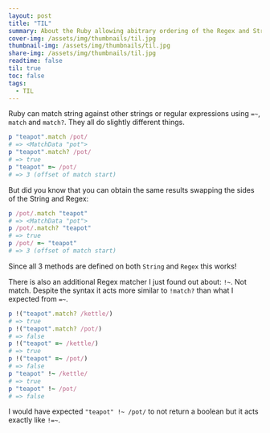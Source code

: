 ```yaml
---
layout: post
title: "TIL"
summary: About the Ruby allowing abitrary ordering of the Regex and String when matching and about the !~ operator.
cover-img: /assets/img/thumbnails/til.jpg
thumbnail-img: /assets/img/thumbnails/til.jpg
share-img: /assets/img/thumbnails/til.jpg
readtime: false
til: true
toc: false
tags:
  - TIL
---
```


Ruby can match string against other strings or regular expressions using `=~`, `match` and `match?`. They all do slightly different things.

```ruby interactive=true,editor=external
p "teapot".match /pot/
# => <MatchData "pot">
p "teapot".match? /pot/
# => true
p "teapot" =~ /pot/
# => 3 (offset of match start)
```

But did you know that you can obtain the same results swapping the sides of the String and Regex:

```ruby interactive=true,editor=external
p /pot/.match "teapot"
# => <MatchData "pot">
p /pot/.match? "teapot"
# => true
p /pot/ =~ "teapot"
# => 3 (offset of match start)
```

Since all 3 methods are defined on both `String` and `Regex` this works!

There is also an additional Regex matcher I just found out about: `!~`. Not match.
Despite the syntax it acts more similar to `!match?` than what I expected from `=~`.

```ruby interactive=true,editor=external
p !("teapot".match? /kettle/)
# => true
p !("teapot".match? /pot/)
# => false
p !("teapot" =~ /kettle/)
# => true
p !("teapot" =~ /pot/)
# => false
p "teapot" !~ /kettle/
# => true
p "teapot" !~ /pot/
# => false
```

I would have expected `"teapot" !~ /pot/` to not return a boolean but it acts exactly like `!=~`.
